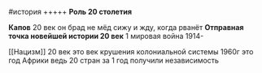 #история 
+++++
**Роль 20 столетия**

**Капов**
	20 век он брад не мёд
	сижу и жду, когда рванёт
**Отправная точка новейшей истории 20 век** 
	1 мировая война 1914-

[[Нацизм]]
20 век это век крушения колониальной системы 
1960г это год Африки ведь 20 стран за 1 год получили независимость 
